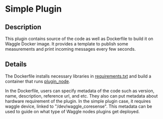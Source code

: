 # Simple Plugin

## Description

This plugin contains source of the code as well as Dockerfile to build it on Waggle Docker image. It provides a template to publish some measurements and print incoming messages every few seconds.

## Details

The Dockerfile installs necessary libraries in [requirements.txt](plugin/requirements.txt) and build a container that runs [plugin_node](plugin/plugin_bin/plugin_node).

In the Dockerfile, users can specify metadata of the code such as version, name, description, reference url, and etc. They also can put metadata about hardware requirement of the plugin. In the simple plugin case, it requires waggle device, linked to "/dev/waggle_coresense". This metadata can be used to guide on what type of Waggle nodes plugins get deployed.
